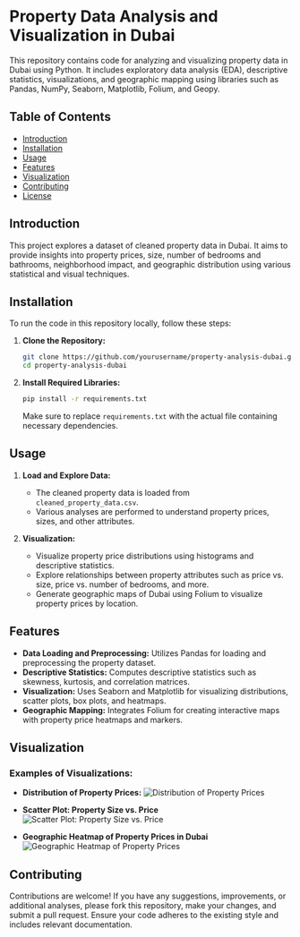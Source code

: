 # Property Data Analysis and Visualization in Dubai

This repository contains code for analyzing and visualizing property data in Dubai using Python. It includes exploratory data analysis (EDA), descriptive statistics, visualizations, and geographic mapping using libraries such as Pandas, NumPy, Seaborn, Matplotlib, Folium, and Geopy.

## Table of Contents

- [Introduction](#introduction)
- [Installation](#installation)
- [Usage](#usage)
- [Features](#features)
- [Visualization](#visualization)
- [Contributing](#contributing)
- [License](#license)

## Introduction

This project explores a dataset of cleaned property data in Dubai. It aims to provide insights into property prices, size, number of bedrooms and bathrooms, neighborhood impact, and geographic distribution using various statistical and visual techniques.

## Installation

To run the code in this repository locally, follow these steps:

1. **Clone the Repository:**
    ```bash
    git clone https://github.com/yourusername/property-analysis-dubai.git
    cd property-analysis-dubai
    ```

2. **Install Required Libraries:**
    ```bash
    pip install -r requirements.txt
    ```

   Make sure to replace `requirements.txt` with the actual file containing necessary dependencies.

## Usage

1. **Load and Explore Data:**
   - The cleaned property data is loaded from `cleaned_property_data.csv`.
   - Various analyses are performed to understand property prices, sizes, and other attributes.

2. **Visualization:**
   - Visualize property price distributions using histograms and descriptive statistics.
   - Explore relationships between property attributes such as price vs. size, price vs. number of bedrooms, and more.
   - Generate geographic maps of Dubai using Folium to visualize property prices by location.

## Features

- **Data Loading and Preprocessing:** Utilizes Pandas for loading and preprocessing the property dataset.
- **Descriptive Statistics:** Computes descriptive statistics such as skewness, kurtosis, and correlation matrices.
- **Visualization:** Uses Seaborn and Matplotlib for visualizing distributions, scatter plots, box plots, and heatmaps.
- **Geographic Mapping:** Integrates Folium for creating interactive maps with property price heatmaps and markers.

## Visualization

### Examples of Visualizations:

- **Distribution of Property Prices:**
  ![Distribution of Property Prices](images/property_price_distribution.png)

- **Scatter Plot: Property Size vs. Price**
  ![Scatter Plot: Property Size vs. Price](images/property_size_vs_price.png)

- **Geographic Heatmap of Property Prices in Dubai**
  ![Geographic Heatmap of Property Prices](images/property_price_heatmap.png)

## Contributing

Contributions are welcome! If you have any suggestions, improvements, or additional analyses, please fork this repository, make your changes, and submit a pull request. Ensure your code adheres to the existing style and includes relevant documentation.
